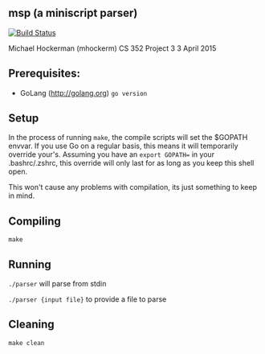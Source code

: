 ## msp (a miniscript parser)

[![Build Status](https://magnum.travis-ci.com/mhoc/msp.svg?token=noEZqHCNie4E6CC2GGKT&branch=master)](https://magnum.travis-ci.com/mhoc/msp)

Michael Hockerman (mhockerm)
CS 352 Project 3
3 April 2015

## Prerequisites:

* GoLang (http://golang.org) `go version`

## Setup

In the process of running `make`, the compile scripts will set the $GOPATH
envvar. If you use Go on a regular basis, this means it will temporarily
override your's. Assuming you have an `export GOPATH=` in your .bashrc/.zshrc,
this override will only last for as long as you keep this shell open.

This won't cause any problems with compilation, its just something to keep
in mind.

## Compiling

`make`

## Running

`./parser` will parse from stdin

`./parser {input file}` to provide a file to parse

## Cleaning

`make clean`
